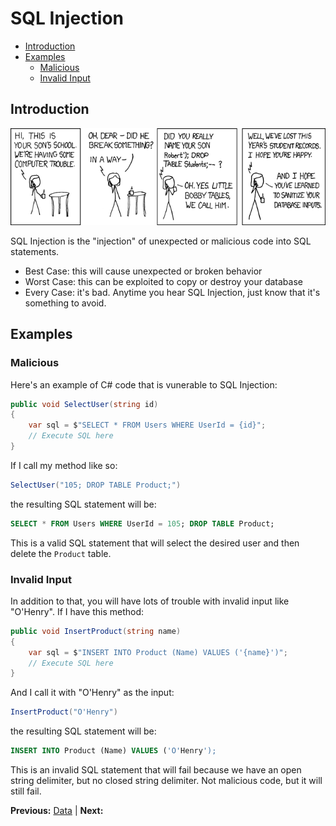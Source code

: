 # SQL Injection

* [Introduction](#introduction)
* [Examples](#examples)
  * [Malicious](#malicious)
  * [Invalid Input](#invalid-input)

## Introduction

![Little Bobby Tables](../assets/sql-1.png "Little Bobby Tables")

SQL Injection is the "injection" of unexpected or malicious code into SQL statements.

* Best Case: this will cause unexpected or broken behavior
* Worst Case: this can be exploited to copy or destroy your database
* Every Case: it's bad. Anytime you hear SQL Injection, just know that it's something to avoid.

## Examples

### Malicious

Here's an example of C# code that is vunerable to SQL Injection:

```cs
public void SelectUser(string id)
{
    var sql = $"SELECT * FROM Users WHERE UserId = {id}";
    // Execute SQL here
}
```

If I call my method like so:

```cs
SelectUser("105; DROP TABLE Product;")
```

the resulting SQL statement will be:

```sql
SELECT * FROM Users WHERE UserId = 105; DROP TABLE Product;
```

This is a valid SQL statement that will select the desired user and then delete the `Product` table.

### Invalid Input

In addition to that, you will have lots of trouble with invalid input like "O'Henry". If I have this method:

```cs
public void InsertProduct(string name)
{
    var sql = $"INSERT INTO Product (Name) VALUES ('{name}')";
    // Execute SQL here
}
```

And I call it with "O'Henry" as the input:

```cs
InsertProduct("O'Henry")
```

the resulting SQL statement will be:

```sql
INSERT INTO Product (Name) VALUES ('O'Henry');
```

This is an invalid SQL statement that will fail because we have an open string delimiter, but no closed string delimiter. Not malicious code, but it will still fail.

**Previous:** [Data](data.markdown) |
**Next:** []()
